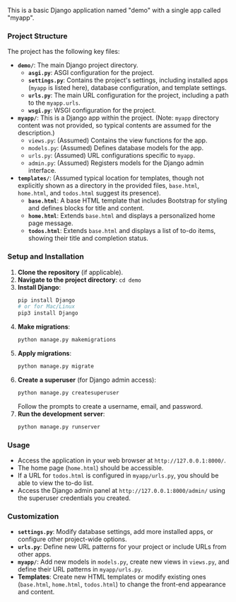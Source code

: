 
This is a basic Django application named "demo" with a single app called "myapp".

### Project Structure

The project has the following key files:

  * **`demo/`**: The main Django project directory.
      * **`asgi.py`**: ASGI configuration for the project.
      * **`settings.py`**: Contains the project's settings, including installed apps (`myapp` is listed here), database configuration, and template settings.
      * **`urls.py`**: The main URL configuration for the project, including a path to the `myapp.urls`.
      * **`wsgi.py`**: WSGI configuration for the project.
  * **`myapp/`**: This is a Django app within the project. (Note: `myapp` directory content was not provided, so typical contents are assumed for the description.)
      * `views.py`: (Assumed) Contains the view functions for the app.
      * `models.py`: (Assumed) Defines database models for the app.
      * `urls.py`: (Assumed) URL configurations specific to `myapp`.
      * `admin.py`: (Assumed) Registers models for the Django admin interface.
  * **`templates/`**: (Assumed typical location for templates, though not explicitly shown as a directory in the provided files, `base.html`, `home.html`, and `todos.html` suggest its presence).
      * **`base.html`**: A base HTML template that includes Bootstrap for styling and defines blocks for title and content.
      * **`home.html`**: Extends `base.html` and displays a personalized home page message.
      * **`todos.html`**: Extends `base.html` and displays a list of to-do items, showing their title and completion status.

### Setup and Installation

1.  **Clone the repository** (if applicable).
2.  **Navigate to the project directory**: `cd demo`
3.  **Install Django**:
    ```bash
    pip install Django
    # or for Mac/Linux
    pip3 install Django
    ```
4.  **Make migrations**:
    ```bash
    python manage.py makemigrations
    ```
5.  **Apply migrations**:
    ```bash
    python manage.py migrate
    ```
6.  **Create a superuser** (for Django admin access):
    ```bash
    python manage.py createsuperuser
    ```
    Follow the prompts to create a username, email, and password.
7.  **Run the development server**:
    ```bash
    python manage.py runserver
    ```

### Usage

  * Access the application in your web browser at `http://127.0.0.1:8000/`.
  * The home page (`home.html`) should be accessible.
  * If a URL for `todos.html` is configured in `myapp/urls.py`, you should be able to view the to-do list.
  * Access the Django admin panel at `http://127.0.0.1:8000/admin/` using the superuser credentials you created.

### Customization

  * **`settings.py`**: Modify database settings, add more installed apps, or configure other project-wide options.
  * **`urls.py`**: Define new URL patterns for your project or include URLs from other apps.
  * **`myapp/`**: Add new models in `models.py`, create new views in `views.py`, and define their URL patterns in `myapp/urls.py`.
  * **Templates**: Create new HTML templates or modify existing ones (`base.html`, `home.html`, `todos.html`) to change the front-end appearance and content.